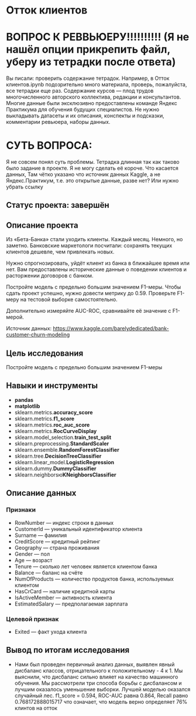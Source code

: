 # Отток клиентов
# ВОПРОС К РЕВВЬЮЕРУ!!!!!!!!!! (Я не нашёл опции прикрепить файл, уберу из тетрадки после ответа)

Вы писали: проверить содержание тетрадок. Например, в Отток клиентов.ipynb подозрительно много материала, проверь, пожалуйста, все тетрадки еще раз. Содержание курсов — плод трудов многочисленного авторского коллектива, редакции и консультантов. Многие данные были эксклюзивно предоставлены команде Яндекс Практикума для обучения будущих специалистов. Не нужно выкладывать датасеты и их описания, конспекты и подсказки, комментарии ревьюера, наборы данных.

# СУТЬ ВОПРОСА:
Я не совсем понял суть проблемы. Тетрадка длинная так как таково было задание в проекте. Я не могу сделать её короче. Что касается данных, Там чётко указано что источник данных Kaggle, а не Яндекс.Практикум, т.е. это открытые данные, разве нет? Или нужно убрать ссылку

## Статус проекта: завершён

## Описание проекта

Из «Бета-Банка» стали уходить клиенты. Каждый месяц. Немного, но заметно. Банковские маркетологи посчитали: сохранять текущих клиентов дешевле, чем привлекать новых.

Нужно спрогнозировать, уйдёт клиент из банка в ближайшее время или нет. Вам предоставлены исторические данные о поведении клиентов и расторжении договоров с банком.

Постройте модель с предельно большим значением F1-меры. Чтобы сдать проект успешно, нужно довести метрику до 0.59. Проверьте F1-меру на тестовой выборке самостоятельно.

Дополнительно измеряйте AUC-ROC, сравнивайте её значение с F1-мерой.

Источник данных: https://www.kaggle.com/barelydedicated/bank-customer-churn-modeling

## Цель исследования

Постройте модель с предельно большим значением F1-меры

## Навыки и инструменты

- **pandas**
- **matplotlib**
- sklearn.metrics.**accuracy_score**
- sklearn.metrics.**f1_score**
- sklearn.metrics.**roc_auc_score**
- sklearn.metrics.**RocCurveDisplay**
- sklearn.model_selection.**train_test_split**
- sklearn.preprocessing.**StandardScaler**
- sklearn.ensemble.**RandomForestClassifier**
- sklearn.tree.**DecisionTreeClassifier**
- sklearn.linear_model.**LogisticRegression**
- sklearn.dummy.**DummyClassifier**
- sklearn.neighborsю**KNeighborsClassifier**

## Описание данных

### Признаки
- RowNumber — индекс строки в данных
- CustomerId — уникальный идентификатор клиента
- Surname — фамилия
- CreditScore — кредитный рейтинг
- Geography — страна проживания
- Gender — пол
- Age — возраст
- Tenure — сколько лет человек является клиентом банка
- Balance — баланс на счёте
- NumOfProducts — количество продуктов банка, используемых клиентом
- HasCrCard — наличие кредитной карты
- IsActiveMember — активность клиента
- EstimatedSalary — предполагаемая зарплата

### Целевой признак
- Exited — факт ухода клиента

## Вывод по итогам исследования

- Нами был проведен первичный анализ данных, выявлен явный дисбаланс классов, отрицательного к положительному - 4 к 1.
  Мы выяснили, что дисбаланс сильно влияет на качество машинного обучения. Мы рассмотрели три способа борьбы с дисбалансом и лучшим оказалось уменьшение выборки. Лучшей моделью оказался случайный лес.
 f1_score =  0.594, ROC-AUC равна  0.864, Recall равно  0.768172888015717 что означает, что модель верно определяет 76% клинтов на отток
